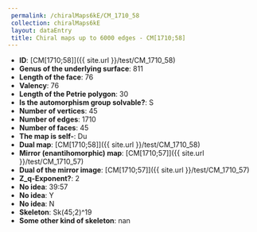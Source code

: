 ```yaml
--- 
 permalink: /chiralMaps6kE/CM_1710_58 
 collection: chiralMaps6kE
 layout: dataEntry
 title: Chiral maps up to 6000 edges - CM[1710;58]
---
```


- **ID**: [CM[1710;58]]({{ site.url }}/test/CM_1710_58)
- **Genus of the underlying surface**: 811
- **Length of the face**: 76
- **Valency**: 76
- **Length of the Petrie polygon**: 30
- **Is the automorphism group solvable?**: S
- **Number of vertices**: 45
- **Number of edges**: 1710
- **Number of faces**: 45
- **The map is self-**: Du
- **Dual map**: [CM[1710;58]]({{ site.url }}/test/CM_1710_58)
- **Mirror (enantihomorphic) map**: [CM[1710;57]]({{ site.url }}/test/CM_1710_57)
- **Dual of the mirror image**: [CM[1710;57]]({{ site.url }}/test/CM_1710_57)
- **Z_q-Exponent?**: 2
- **No idea**:  39:57
- **No idea**: Y
- **No idea**: N
- **Skeleton**: Sk(45;2)^19
- **Some other kind of skeleton**: nan
